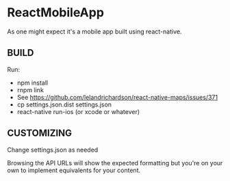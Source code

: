 # ReactMobileApp

As one might expect it's a mobile app built using react-native.

## BUILD
Run:
* npm install
* rnpm link
* See https://github.com/lelandrichardson/react-native-maps/issues/371
* cp settings.json.dist settings.json
* react-native run-ios (or xcode or whatever)

## CUSTOMIZING
Change settings.json as needed

Browsing the API URLs will show the expected formatting but you're on your own to implement equivalents for your content.
